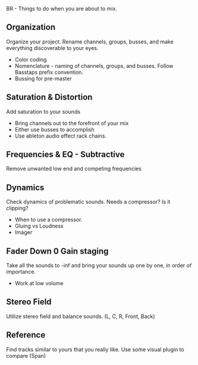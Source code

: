 BR - Things to do when you are about to mix.

## Organization

Organize your project. Rename channels, groups, busses, and make everything discoverable to your eyes.
- Color coding
- Nomenclature - naming of channels, groups, and busses. Follow Basstaps prefix convention.
- Bussing for pre-master



## Saturation & Distortion

Add saturation to your sounds
- Bring channels out to the forefront of your mix
- Either use busses to accomplish
- Use ableton audio effect rack chains.


## Frequencies & EQ - Subtractive

Remove unwanted low end and competing frequencies


## Dynamics

Check dynamics of problematic sounds. Needs a compressor? Is it clipping?
- When to use a compressor.
- Gluing vs Loudness
- Imager



## Fader Down 0 Gain staging

Take all the sounds to -inf and bring your sounds up one by one, in order of importance.
- Work at low volume


## Stereo Field

Utilize stereo field and balance sounds. (L, C, R, Front, Back)












## Reference

Find tracks similar to yours that you really like. Use some visual plugin to compare (Span)
